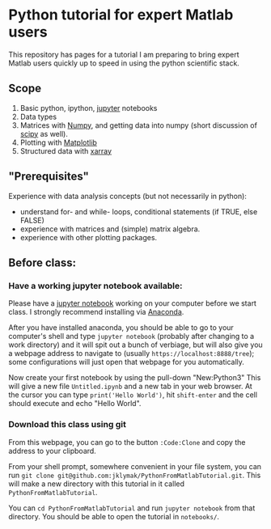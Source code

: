 # Python tutorial for expert Matlab users

This repository has pages for a tutorial I am preparing to bring expert Matlab 
users quickly up to speed in using the python scientific stack.

## Scope
1. Basic python, ipython, [jupyter](https://jupyter.org) notebooks
2. Data types
3. Matrices with [Numpy](https://numpy.org), and getting data into numpy (short discussion of [scipy](https://www.scipy.org) as well).
4. Plotting with [Matplotlib](https://matplotlib.org)
5. Structured data with [xarray](https://xarray.pydata.org/)

## "Prerequisites"
Experience with data analysis concepts (but not necessarily in python):
- understand for- and while- loops, conditional statements (if TRUE, else FALSE)
- experience with matrices and (simple) matrix algebra.
- experience with other plotting packages.

## Before class: 

### Have a working jupyter notebook available:

Please have a [jupyter notebook](https://www.dataquest.io/blog/jupyter-notebook-tutorial/) working on your computer before we start class. I strongly recommend installing via [Anaconda](https://www.anaconda.com/products/individual).

After you have installed anaconda, you should be able to go to your computer's shell and type `jupyter notebook` (probably after changing to a work directory) and it will spit out a bunch of verbiage, but will also give you a webpage address to navigate to (usually `https://localhost:8888/tree`); some configurations will just open that webpage for you automatically.  

Now create your first notebook by using the pull-down "New:Python3" This will give a new file `Untitled.ipynb` and a new tab in your web browser.  At the cursor you can type `print('Hello World')`, hit `shift-enter` and the cell should execute and echo "Hello World".

### Download this class using git

From this webpage, you can go to the button `:Code:Clone` and copy the address to your clipboard.

From your shell prompt, somewhere convenient in your file system, you can run `git clone git@github.com:jklymak/PythonFromMatlabTutorial.git`.  This will make a new directory with this tutorial in it called `PythonFromMatlabTutorial`.  

You can `cd PythonFromMatlabTutorial` and run `jupyter notebook` from that directory.  You should be able to open the tutorial in `notebooks/`.





